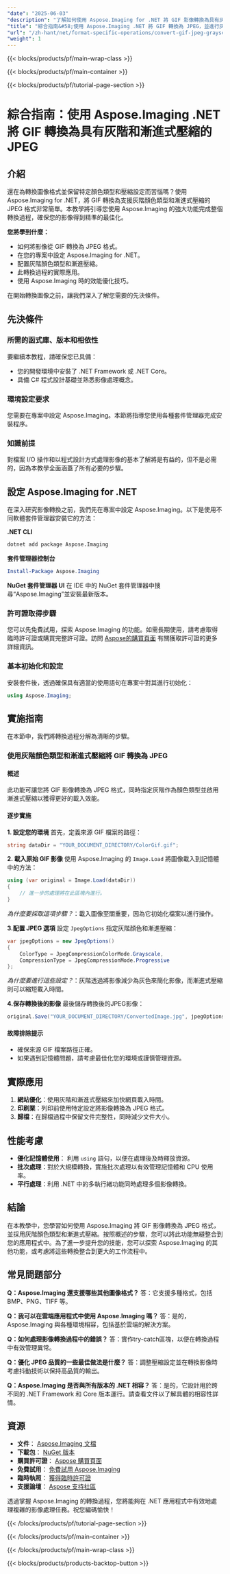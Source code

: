 ```yaml
---
"date": "2025-06-03"
"description": "了解如何使用 Aspose.Imaging for .NET 將 GIF 影像轉換為具有灰階色彩類型和漸進式壓縮的 JPEG 格式。本逐步指南涵蓋安裝、設定和實作。"
"title": "綜合指南&#58;使用 Aspose.Imaging .NET 將 GIF 轉換為 JPEG，並進行灰階和漸進式壓縮"
"url": "/zh-hant/net/format-specific-operations/convert-gif-jpeg-grayscale-progressive-compression-aspose-imaging/"
"weight": 1
---
```


{{< blocks/products/pf/main-wrap-class >}}

{{< blocks/products/pf/main-container >}}

{{< blocks/products/pf/tutorial-page-section >}}
# 綜合指南：使用 Aspose.Imaging .NET 將 GIF 轉換為具有灰階和漸進式壓縮的 JPEG

## 介紹

還在為轉換圖像格式並保留特定顏色類型和壓縮設定而苦惱嗎？使用 Aspose.Imaging for .NET，將 GIF 轉換為支援灰階顏色類型和漸進式壓縮的 JPEG 格式非常簡單。本教學將引導您使用 Aspose.Imaging 的強大功能完成整個轉換過程，確保您的影像得到精準的最佳化。

**您將學到什麼：**
- 如何將影像從 GIF 轉換為 JPEG 格式。
- 在您的專案中設定 Aspose.Imaging for .NET。
- 配置灰階顏色類型和漸進壓縮。
- 此轉換過程的實際應用。
- 使用 Aspose.Imaging 時的效能優化技巧。

在開始轉換圖像之前，讓我們深入了解您需要的先決條件。

## 先決條件

### 所需的函式庫、版本和相依性
要繼續本教程，請確保您已具備：
- 您的開發環境中安裝了 .NET Framework 或 .NET Core。
- 具備 C# 程式設計基礎並熟悉影像處理概念。

### 環境設定要求
您需要在專案中設定 Aspose.Imaging。本節將指導您使用各種套件管理器完成安裝程序。

### 知識前提
對檔案 I/O 操作和以程式設計方式處理影像的基本了解將是有益的，但不是必需的，因為本教學全面涵蓋了所有必要的步驟。

## 設定 Aspose.Imaging for .NET

在深入研究影像轉換之前，我們先在專案中設定 Aspose.Imaging。以下是使用不同軟體套件管理器安裝它的方法：

**.NET CLI**
```bash
dotnet add package Aspose.Imaging
```

**套件管理器控制台**
```powershell
Install-Package Aspose.Imaging
```

**NuGet 套件管理器 UI**
在 IDE 中的 NuGet 套件管理器中搜尋“Aspose.Imaging”並安裝最新版本。

### 許可證取得步驟
您可以先免費試用，探索 Aspose.Imaging 的功能。如需長期使用，請考慮取得臨時許可證或購買完整許可證。訪問 [Aspose的購買頁面](https://purchase.aspose.com/buy) 有關獲取許可證的更多詳細資訊。

### 基本初始化和設定
安裝套件後，透過確保具有適當的使用語句在專案中對其進行初始化：
```csharp
using Aspose.Imaging;
```

## 實施指南

在本節中，我們將轉換過程分解為清晰的步驟。 

### 使用灰階顏色類型和漸進式壓縮將 GIF 轉換為 JPEG

#### 概述
此功能可讓您將 GIF 影像轉換為 JPEG 格式，同時指定灰階作為顏色類型並啟用漸進式壓縮以獲得更好的載入效能。

#### 逐步實施

**1. 設定您的環境**
首先，定義來源 GIF 檔案的路徑：
```csharp
string dataDir = "YOUR_DOCUMENT_DIRECTORY/ColorGif.gif";
```

**2. 載入原始 GIF 影像**
使用 Aspose.Imaging 的 `Image.Load` 將圖像載入到記憶體中的方法：
```csharp
using (var original = Image.Load(dataDir))
{
    // 進一步的處理將在此區塊內進行。
}
```
*為什麼要採取這項步驟？*：載入圖像至關重要，因為它初始化檔案以進行操作。

**3.配置 JPEG 選項**
設定 `JpegOptions` 指定灰階顏色和漸進壓縮：
```csharp
var jpegOptions = new JpegOptions()
{
    ColorType = JpegCompressionColorMode.Grayscale,
    CompressionType = JpegCompressionMode.Progressive
};
```
*為什麼要進行這些設定？*：灰階透過將影像減少為灰色來簡化影像，而漸進式壓縮則可以縮短載入時間。

**4.保存轉換後的影像**
最後儲存轉換後的JPEG影像：
```csharp
original.Save("YOUR_DOCUMENT_DIRECTORY/ConvertedImage.jpg", jpegOptions);
```

#### 故障排除提示
- 確保來源 GIF 檔案路徑正確。
- 如果遇到記憶體問題，請考慮最佳化您的環境或謹慎管理資源。

## 實際應用

1. **網站優化**：使用灰階和漸進式壓縮來加快網頁載入時間。
2. **印刷業**：列印前使用特定設定將影像轉換為 JPEG 格式。
3. **歸檔**：在歸檔過程中保留文件完整性，同時減少文件大小。

## 性能考慮

- **優化記憶體使用**： 利用 `using` 語句，以便在處理後及時釋放資源。
- **批次處理**：對於大規模轉換，實施批次處理以有效管理記憶體和 CPU 使用率。
- **平行處理**：利用 .NET 中的多執行緒功能同時處理多個影像轉換。

## 結論

在本教學中，您學習如何使用 Aspose.Imaging 將 GIF 影像轉換為 JPEG 格式，並採用灰階顏色類型和漸進式壓縮。按照概述的步驟，您可以將此功能無縫整合到您的應用程式中。為了進一步提升您的技能，您可以探索 Aspose.Imaging 的其他功能，或考慮將這些轉換整合到更大的工作流程中。

## 常見問題部分

**Q：Aspose.Imaging 還支援哪些其他圖像格式？**
答：它支援多種格式，包括 BMP、PNG、TIFF 等。

**Q：我可以在雲端應用程式中使用 Aspose.Imaging 嗎？**
答：是的，Aspose.Imaging 與各種環境相容，包括基於雲端的解決方案。

**Q：如何處理影像轉換過程中的錯誤？**
答：實作try-catch區塊，以便在轉換過程中有效管理異常。

**Q：優化 JPEG 品質的一些最佳做法是什麼？**
答：調整壓縮設定並在轉換影像時考慮抖動技術以保持高品質的輸出。

**Q：Aspose.Imaging 是否與所有版本的 .NET 相容？**
答：是的，它設計用於跨不同的 .NET Framework 和 Core 版本運行。請查看文件以了解具體的相容性詳情。

## 資源

- **文件**： [Aspose.Imaging 文檔](https://reference.aspose.com/imaging/net/)
- **下載包**： [NuGet 版本](https://releases.aspose.com/imaging/net/)
- **購買許可證**： [Aspose 購買頁面](https://purchase.aspose.com/buy)
- **免費試用**： [免費試用 Aspose.Imaging](https://releases.aspose.com/imaging/net/)
- **臨時執照**： [獲得臨時許可證](https://purchase.aspose.com/temporary-license/)
- **支援論壇**： [Aspose 支持社區](https://forum.aspose.com/c/imaging/10)

透過掌握 Aspose.Imaging 的轉換過程，您將能夠在 .NET 應用程式中有效地處理複雜的影像處理任務。祝您編碼愉快！

{{< /blocks/products/pf/tutorial-page-section >}}

{{< /blocks/products/pf/main-container >}}

{{< /blocks/products/pf/main-wrap-class >}}

{{< blocks/products/products-backtop-button >}}